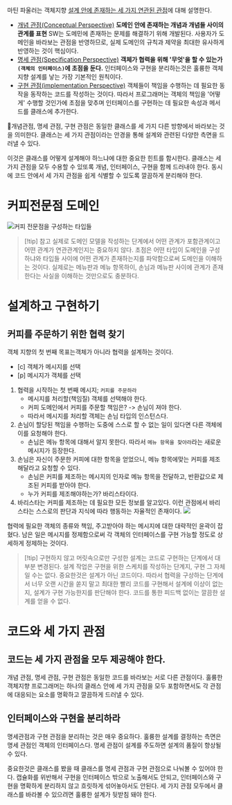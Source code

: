 마틴 파울러는 객체지향 <u>설계 안에 존재하는 세 가지 연관된 관점</u>에 대해 설명한다.

- <u>개념 관점(Conceptual Perspective)</u>
	**도메인 안에 존재하는 개념과 개념들 사이의 관계를 표현**
	SW는 도메민에 존재하는 문제를 해결하기 위해 개발된다.
	사용자가 도메인을 바라보는 관점을 반영하므로, 실제 도메인의 규칙과 제약을 최대한 유사하게 반영하는 것이 핵심이다.
- <u>명세 관점(Specification Perspective)</u>
	**객체가 협력을 위해 '무엇'을 할 수 있는가`(객체의 인터페이스)`에 초점을 둔다.**
	인터페이스와 구현을 분리하는것은 훌륭한 객체지향 설계를 낳는 가장 기본적인 원칙이다.
- <u>구현 관점(implementation Perspective)</u>
	객체들이 책임을 수행하는 데 필요한 동작을 동작하는 코드를 작성하는 것이다.
	따라서 프로그래머는 객체의 책임을 '어떻게' 수행할 것인가에 초점을 맞추며 인터페이스를 구현하는 데 필요한 속성과 메서드를 클래스에 추가한다.

개념관점, 명세 관점, 구현 관점은 동일한 클래스를 세 가지 다른 방향에서 바라보는 것을 의미한다. 클래스는 세 가지 관점이라는 안경을 통해 설계와 관련된 다양한 측면을 드러낼 수 있다.

이것은 클래스를 어떻게 설계해야 하느냐에 대한 중요한 힌트를 함시한다. 클래스는 세 가지 관점을 모두 수용할 수 있또록 개념, 인터페이스, 구현을 함께 드러내야 한다. 동시에 코드 안에서 세 가지 관점을 쉽게 식별할 수 있도록 깔끔하게 분리해야 한다.

# 커피전문점 도메인

![커피 전문점을 구성하는 타입들](https://velog.velcdn.com/images/urtimeislimited/post/cafe6475-9d9a-4d24-986d-983437e0415d/image.png)

> [!tip] 참고
> 실제로 도메인 모델을 작성하는 단계에서 어떤 관계가 포함관계이고 어떤 관계가 연관관계인지는 중요하지 않다. 초점은 어떤 타입이 도메인을 구성하냐와 타입들 사이에 어떤 관계가 존재하는지를 파악함으로써 도메인을 이해하는 것이다.
> 실제로는 메뉴판과 메뉴 항목하이, 손님과 메뉴판 사이에 관계가 존재한다는 사실을 이해하는 것만으로도 충분하다.

# 설계하고 구현하기

## 커피를 주문하기 위한 협력 찾기

객체 지향의 첫 번째 목표는객체가 아니라 협력을 설계하는 것이다.
- [c] 객체가 메시지를 선택
- [p]  메시지가 객체를 선택

1. 협력을 시작하는 첫 번째 메시지; `커피를 주문하라`
	- 메시지를 처리할(책임질) 객체를 선택해야 한다.
	- 커피 도메인에서 커피를 주문할 책임은? -> 손님이 져야 한다.
	- 따라서 메시지를 처리할 객체는 손님 타입의 인스턴스다.
2. 손님이 할당된 책임을 수행하는 도중에 스스로 할 수 없는 일이 있다면 다른 객체에 이를 요청해야 한다.
	- 손님은 메뉴 항목에 대해서 알지 못한다. 따라서 `메뉴 항목을 찾아라`라는 새로운 메시지가 등장한다.
3. 손님은 자신이 주문한 커피에 대한 항목을 얻었으니, 메뉴 항목에맞는 커피를 제조해달라고 요청할 수 있다.
	- 손님은 커피를 제조하는 메시지의 인자로 메뉴 항목을 전달하고, 반환값으로 제조된 커피를 받아야 한다.
	- 누가 커피를 제조해야하는가? 바리스타이다.
4. 바리스타는 커피를 제조하는 데 필요한 모든 정보를 알고있다.
   이런 관점에서 바리스타는 스스로의 판단과 지식에 따라 행동하는 자율적인 존재이다.
	![](https://velog.velcdn.com/images/urtimeislimited/post/f304a20f-efac-4bb7-ab95-0cdd551590f6/image.png)

협력에 필요한 객체의 종류와 책임, 주고받아야 하는 메시지에 대한 대략적인 윤곽이 잡혔다.
남은 일은 메시지를 정제함으로써 각 객체의 인터페이스를 구현 가능할 정도로 상세하게 정제하는 것이다.

> [!tip] 구현하지 않고 머릿속으로만 구성한 설계는 코드로 구현하는 단계에서 대부분 변경된다.
> 설계 작업은 구현을 위한 스케치를 작성하는 단계지, 구현 그 자체일 수는 없다. 중요한것은 설계가 아닌 코드이다.
> 따라서 협력을 구상하는 단계에서 너무 오랜 시간을 쏟지 말고 최대한 빨리 코드를 구현해서 설계에 이상이 없는지, 설계가 구현 가능한지를 판단해야 한다. 코드를 통한 피드백 없이는 깔끔한 설계를 얻을 수 없다.


# 코드와 세 가지 관점

## 코드는 세 가지 관점을 모두 제공해야 한다.

개념 관점, 명세 관점, 구현 관점은 동일한 코드를 바라보는 서로 다른 관점이다. 훌륭한 객체지향 프로그래머는 하나의 클래스 안에 세 가지 관점을 모두 포함하면서도 각 관점에 대응되는 요소를 명확하고 깔끔하게 드러낼 수 있다.

## 인터페이스와 구현을 분리하라

명세관점과 구현 관점을 분리하는 것은 매우 중요하다.
훌륭한 설계를 결정하는 측면은 명세 관점인 객체의 인터페이스다. 명세 관점이 설계를 주도하면 설계의 품질이 향상될 수 있다.

중요한것은 클래스를 봤을 때 클래스를 명세 관점과 구현 관점으로 나눠볼 수 있어야 한다. 캡슐화를 위반해서 구현을 인터페이스 밖으로 노출해서도 안되고, 인터페이스와 구현을 명확하게 분리하지 않고 흐릿하게 섞어놓아서도 안된다. 세 가지 관점 모두에서 클래스를 바라볼 수 있으려면 훌륭한 설계가 뒷받침 돼야 한다.